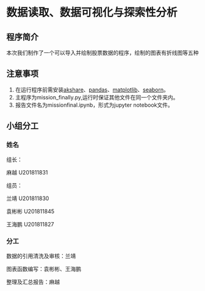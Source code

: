 # 数据读取、数据可视化与探索性分析
## 程序简介
本次我们制作了一个可以导入并绘制股票数据的程序，绘制的图表有折线图等五种
## 注意事项
1. 在运行程序前需安装[akshare](https://www.akshare.xyz/zh_CN/latest/)、[pandas](https://pandas.pydata.org/)、[matplotlib](https://matplotlib.org/)、[seaborn](http://seaborn.pydata.org/)。
2. 主程序为mission_finally.py,运行时保证其他文件在同一个文件夹内。  
3. 报告文件名为missionfinal.ipynb，形式为jupyter notebook文件。
## 小组分工
### 姓名
组长：

麻越 U201811831

组员：

兰靖 U201811830

袁彬彬 U201811845

王海鹏 U201811827
### 分工 
数据的引用清洗及审核：兰靖

图表函数编写：袁彬彬、王海鹏

整理及汇总报告：麻越

